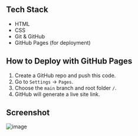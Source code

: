 
##  Tech Stack

- HTML
- CSS
- Git & GitHub
- GitHub Pages (for deployment)

## How to Deploy with GitHub Pages

1. Create a GitHub repo and push this code.
2. Go to `Settings` → `Pages`.
3. Choose the `main` branch and root folder `/`.
4. GitHub will generate a live site link.

## Screenshot

![image](https://github.com/user-attachments/assets/b12c294d-b8c4-46fd-a85b-9746a6d0f32e)



